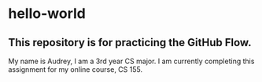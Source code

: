 # hello-world
This repository is for practicing the GitHub Flow.
-------------------
My name is Audrey, I am a 3rd year CS major. I am currently completing this assignment for my online course, CS 155.
